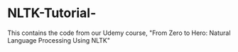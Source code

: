 # NLTK-Tutorial-
This contains the code from our Udemy course, "From Zero to Hero: Natural Language Processing Using NLTK"
